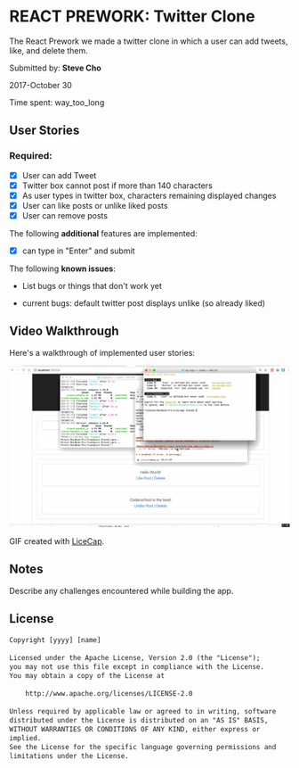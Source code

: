 # REACT PREWORK:  Twitter Clone

The React Prework we made a twitter clone in which a user can add tweets, like, and delete them. 

Submitted by: **Steve Cho**

2017-October 30

Time spent: way_too_long

## User Stories

### Required:

* [x] User can add Tweet
* [x] Twitter box cannot post if more than 140 characters
* [x] As user types in twitter box, characters remaining displayed changes
* [x] User can like posts or unlike liked posts
* [x] User can remove posts

The following **additional** features are implemented:

* [x] can type in "Enter" and submit

The following **known issues**:

* List bugs or things that don't work yet

- current bugs: default twitter post displays unlike (so already liked)

## Video Walkthrough

Here's a walkthrough of implemented user stories:

![Video Walkthrough](walkthrough.gif)

GIF created with [LiceCap](http://www.cockos.com/licecap/).

## Notes

Describe any challenges encountered while building the app.

## License

    Copyright [yyyy] [name]

    Licensed under the Apache License, Version 2.0 (the "License");
    you may not use this file except in compliance with the License.
    You may obtain a copy of the License at

        http://www.apache.org/licenses/LICENSE-2.0

    Unless required by applicable law or agreed to in writing, software
    distributed under the License is distributed on an "AS IS" BASIS,
    WITHOUT WARRANTIES OR CONDITIONS OF ANY KIND, either express or implied.
    See the License for the specific language governing permissions and
    limitations under the License.